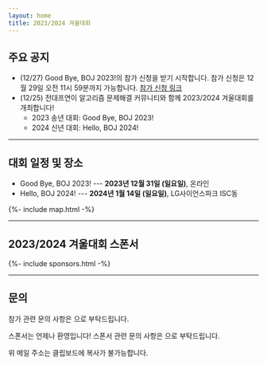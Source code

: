 ```yaml
---
layout: home
title: 2023/2024 겨울대회
---
```


## 주요 공지

- (12/27) Good Bye, BOJ 2023!의 참가 신청을 받기 시작합니다. 참가 신청은 12월 29일 오전 11시 59분까지 가능합니다. [참가 신청 링크](https://forms.gle/qyn2tvys5FcRivm58)
- (12/25) 전대프연이 알고리즘 문제해결 커뮤니티와 함께 2023/2024 겨울대회를 개최합니다!
  - 2023 송년 대회: Good Bye, BOJ 2023!
  - 2024 신년 대회: Hello, BOJ 2024!

---

## 대회 일정 및 장소

- Good Bye, BOJ 2023! --- **2023년 12월 31일 (일요일)**, 온라인
- Hello, BOJ 2024! --- **2024년 1월 14일 (일요일)**, LG사이언스파크 ISC동

{%- include map.html -%}

---

## 2023/2024 겨울대회 스폰서

<div class="sponsors-grid">
  {%- include sponsors.html -%}
</div>

---

## 문의

참가 관련 문의 사항은 <a href="#" class="mail-address" data-name="contact" data-domain="ucpc" data-tld="me" onclick="window.location.href = 'mailto:' + this.dataset.name + '@' + this.dataset.domain + '.' + this.dataset.tld"></a>으로 부탁드립니다.

스폰서는 언제나 환영입니다! 스폰서 관련 문의 사항은 <a href="#" class="mail-address" data-name="sponsor" data-domain="ucpc" data-tld="me" onclick="window.location.href = 'mailto:' + this.dataset.name + '@' + this.dataset.domain + '.' + this.dataset.tld"></a>으로 부탁드립니다.

위 메일 주소는 클립보드에 복사가 불가능합니다.
